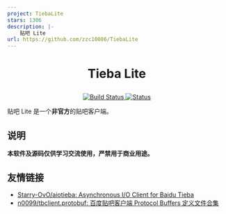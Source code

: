 ```yaml
---
project: TiebaLite
stars: 1306
description: |-
    贴吧 Lite
url: https://github.com/zzc10086/TiebaLite
---
```


# <p align="center">Tieba Lite</p>
<p align="center">
    <a href="https://github.com/HuanCheng65/TiebaLite/actions/workflows/build.yml">
        <img alt="Build Status" src="https://github.com/HuanCheng65/TiebaLite/actions/workflows/build.yml/badge.svg?branch=4.0-dev">
    </a>
    <a href="https://t.me/tblite_discuss">
        <img alt="Status" src="https://img.shields.io/badge/-Telegram-blue?logo=telegram&style=flat">
    </a>
</p>

贴吧 Lite 是一个**非官方**的贴吧客户端。

## 说明

**本软件及源码仅供学习交流使用，严禁用于商业用途。**

## 友情链接

+ [Starry-OvO/aiotieba: Asynchronous I/O Client for Baidu Tieba](https://github.com/Starry-OvO/aiotieba)
+ [n0099/tbclient.protobuf: 百度贴吧客户端 Protocol Buffers 定义文件合集](https://github.com/n0099/tbclient.protobuf)
